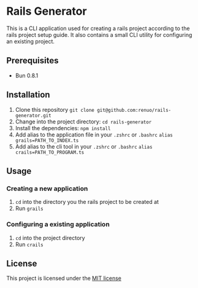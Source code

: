 # Rails Generator

This is a CLI application used for creating a rails project according to the rails project setup guide. It also contains a small CLI utility for configuring an existing project.

## Prerequisites

- Bun 0.8.1


## Installation

1. Clone this repository `git clone git@github.com:renuo/rails-generator.git`
2. Change into the project directory: `cd rails-generator`
3. Install the dependencies: `npm install`
4. Add alias to the application file in your `.zshrc` or `.bashrc` `alias grails=PATH_TO_INDEX.ts`
5. Add alias to the cli tool in your `.zshrc` or `.bashrc` `alias crails=PATH_TO_PROGRAM.ts`

## Usage

### Creating a new application

1. `cd` into the directory you the rails project to be created at
2. Run `grails`

### Configuring a existing application

1. `cd` into the project directory
2. Run `crails`

## License

This project is licensed under the [MIT license](LICENSE)
